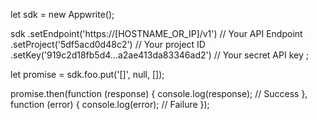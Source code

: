 let sdk = new Appwrite();

sdk
    .setEndpoint('https://[HOSTNAME_OR_IP]/v1') // Your API Endpoint
    .setProject('5df5acd0d48c2') // Your project ID
    .setKey('919c2d18fb5d4...a2ae413da83346ad2') // Your secret API key
;

let promise = sdk.foo.put('[]', null, []);

promise.then(function (response) {
    console.log(response); // Success
}, function (error) {
    console.log(error); // Failure
});